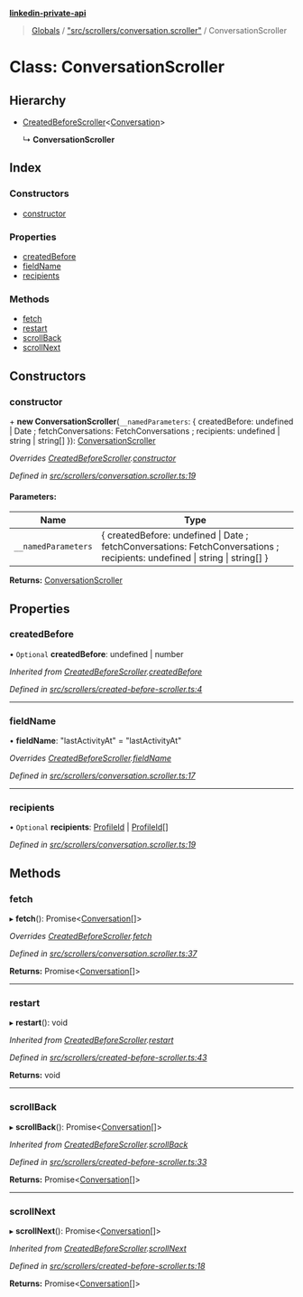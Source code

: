**[linkedin-private-api](../README.md)**

> [Globals](../globals.md) / ["src/scrollers/conversation.scroller"](../modules/_src_scrollers_conversation_scroller_.md) / ConversationScroller

# Class: ConversationScroller

## Hierarchy

* [CreatedBeforeScroller](_src_scrollers_created_before_scroller_.createdbeforescroller.md)<[Conversation](../interfaces/_src_entities_conversation_entity_.conversation.md)\>

  ↳ **ConversationScroller**

## Index

### Constructors

* [constructor](_src_scrollers_conversation_scroller_.conversationscroller.md#constructor)

### Properties

* [createdBefore](_src_scrollers_conversation_scroller_.conversationscroller.md#createdbefore)
* [fieldName](_src_scrollers_conversation_scroller_.conversationscroller.md#fieldname)
* [recipients](_src_scrollers_conversation_scroller_.conversationscroller.md#recipients)

### Methods

* [fetch](_src_scrollers_conversation_scroller_.conversationscroller.md#fetch)
* [restart](_src_scrollers_conversation_scroller_.conversationscroller.md#restart)
* [scrollBack](_src_scrollers_conversation_scroller_.conversationscroller.md#scrollback)
* [scrollNext](_src_scrollers_conversation_scroller_.conversationscroller.md#scrollnext)

## Constructors

### constructor

\+ **new ConversationScroller**(`__namedParameters`: { createdBefore: undefined \| Date ; fetchConversations: FetchConversations ; recipients: undefined \| string \| string[]  }): [ConversationScroller](_src_scrollers_conversation_scroller_.conversationscroller.md)

*Overrides [CreatedBeforeScroller](_src_scrollers_created_before_scroller_.createdbeforescroller.md).[constructor](_src_scrollers_created_before_scroller_.createdbeforescroller.md#constructor)*

*Defined in [src/scrollers/conversation.scroller.ts:19](https://github.com/Grandmac/linkedin-private-api/blob/e3fbfd3/src/scrollers/conversation.scroller.ts#L19)*

#### Parameters:

Name | Type |
------ | ------ |
`__namedParameters` | { createdBefore: undefined \| Date ; fetchConversations: FetchConversations ; recipients: undefined \| string \| string[]  } |

**Returns:** [ConversationScroller](_src_scrollers_conversation_scroller_.conversationscroller.md)

## Properties

### createdBefore

• `Optional` **createdBefore**: undefined \| number

*Inherited from [CreatedBeforeScroller](_src_scrollers_created_before_scroller_.createdbeforescroller.md).[createdBefore](_src_scrollers_created_before_scroller_.createdbeforescroller.md#createdbefore)*

*Defined in [src/scrollers/created-before-scroller.ts:4](https://github.com/Grandmac/linkedin-private-api/blob/e3fbfd3/src/scrollers/created-before-scroller.ts#L4)*

___

### fieldName

•  **fieldName**: \"lastActivityAt\" = "lastActivityAt"

*Overrides [CreatedBeforeScroller](_src_scrollers_created_before_scroller_.createdbeforescroller.md).[fieldName](_src_scrollers_created_before_scroller_.createdbeforescroller.md#fieldname)*

*Defined in [src/scrollers/conversation.scroller.ts:17](https://github.com/Grandmac/linkedin-private-api/blob/e3fbfd3/src/scrollers/conversation.scroller.ts#L17)*

___

### recipients

• `Optional` **recipients**: [ProfileId](../modules/_src_entities_mini_profile_entity_.md#profileid) \| [ProfileId](../modules/_src_entities_mini_profile_entity_.md#profileid)[]

*Defined in [src/scrollers/conversation.scroller.ts:19](https://github.com/Grandmac/linkedin-private-api/blob/e3fbfd3/src/scrollers/conversation.scroller.ts#L19)*

## Methods

### fetch

▸ **fetch**(): Promise<[Conversation](../interfaces/_src_entities_conversation_entity_.conversation.md)[]\>

*Overrides [CreatedBeforeScroller](_src_scrollers_created_before_scroller_.createdbeforescroller.md).[fetch](_src_scrollers_created_before_scroller_.createdbeforescroller.md#fetch)*

*Defined in [src/scrollers/conversation.scroller.ts:37](https://github.com/Grandmac/linkedin-private-api/blob/e3fbfd3/src/scrollers/conversation.scroller.ts#L37)*

**Returns:** Promise<[Conversation](../interfaces/_src_entities_conversation_entity_.conversation.md)[]\>

___

### restart

▸ **restart**(): void

*Inherited from [CreatedBeforeScroller](_src_scrollers_created_before_scroller_.createdbeforescroller.md).[restart](_src_scrollers_created_before_scroller_.createdbeforescroller.md#restart)*

*Defined in [src/scrollers/created-before-scroller.ts:43](https://github.com/Grandmac/linkedin-private-api/blob/e3fbfd3/src/scrollers/created-before-scroller.ts#L43)*

**Returns:** void

___

### scrollBack

▸ **scrollBack**(): Promise<[Conversation](../interfaces/_src_entities_conversation_entity_.conversation.md)[]\>

*Inherited from [CreatedBeforeScroller](_src_scrollers_created_before_scroller_.createdbeforescroller.md).[scrollBack](_src_scrollers_created_before_scroller_.createdbeforescroller.md#scrollback)*

*Defined in [src/scrollers/created-before-scroller.ts:33](https://github.com/Grandmac/linkedin-private-api/blob/e3fbfd3/src/scrollers/created-before-scroller.ts#L33)*

**Returns:** Promise<[Conversation](../interfaces/_src_entities_conversation_entity_.conversation.md)[]\>

___

### scrollNext

▸ **scrollNext**(): Promise<[Conversation](../interfaces/_src_entities_conversation_entity_.conversation.md)[]\>

*Inherited from [CreatedBeforeScroller](_src_scrollers_created_before_scroller_.createdbeforescroller.md).[scrollNext](_src_scrollers_created_before_scroller_.createdbeforescroller.md#scrollnext)*

*Defined in [src/scrollers/created-before-scroller.ts:18](https://github.com/Grandmac/linkedin-private-api/blob/e3fbfd3/src/scrollers/created-before-scroller.ts#L18)*

**Returns:** Promise<[Conversation](../interfaces/_src_entities_conversation_entity_.conversation.md)[]\>
